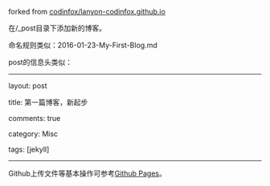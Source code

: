 forked from [codinfox/lanyon-codinfox.github.io](https://github.com/codinfox/lanyon-codinfox.github.io)

在/_post目录下添加新的博客。

命名规则类似：2016-01-23-My-First-Blog.md

post的信息头类似：

---

layout: post

title: 第一篇博客，新起步

comments: true

category: Misc

tags: [jekyll]

---

Github上传文件等基本操作可参考[Github Pages](https://pages.github.com/)。

